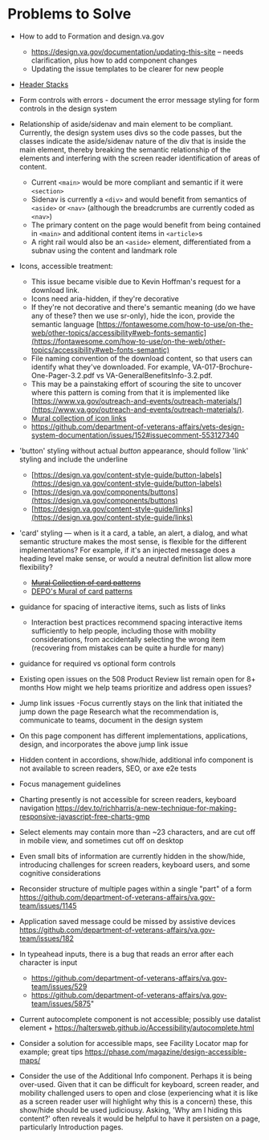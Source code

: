 # Problems to Solve
- How to add to Formation and design.va.gov
  - https://design.va.gov/documentation/updating-this-site – needs clarification, plus how to add component changes
  - Updating the issue templates to be clearer for new people
  
- [Header Stacks](https://github.com/department-of-veterans-affairs/va.gov-team/blob/master/teams/vsa/design/patternLibraryInitiatives/headings.md)

- Form controls with errors - document the error message styling for form controls in the design system

- Relationship of aside/sidenav and main element to be compliant. Currently, the design system uses divs so the code passes, but the classes indicate the aside/sidenav nature of the div that is inside the main element, thereby breaking the semantic relationship of the elements and interfering with the screen reader identification of areas of content.
  - Current `<main>` would be more compliant and semantic if it were `<section>`
  - Sidenav is currently a `<div>` and would benefit from semantics of `<aside>` or `<nav>` (although the breadcrumbs are currently coded as `<nav>`)
  - The primary content on the page would benefit from being contained in `<main>` and additional content items in `<article>`s
  - A right rail would also be an `<aside>` element, differentiated from a subnav using the content and landmark role

- Icons, accessible treatment: 
  - This issue became visible due to Kevin Hoffman's request for a download link.
  - Icons need aria-hidden, if they're decorative
  - If they're not decorative and there's semantic meaning (do we have any of these? then we use sr-only), hide the icon, provide the semantic language [https://fontawesome.com/how-to-use/on-the-web/other-topics/accessibility#web-fonts-semantic](https://fontawesome.com/how-to-use/on-the-web/other-topics/accessibility#web-fonts-semantic)
  - File naming convention of the download content, so that users can identify what they've downloaded. For example, VA-017-Brochure-One-Pager-3.2.pdf vs VA-GeneralBenefitsInfo-3.2.pdf.
  - This may be a painstaking effort of scouring the site to uncover where this pattern is coming from that it is implemented like [https://www.va.gov/outreach-and-events/outreach-materials/](https://www.va.gov/outreach-and-events/outreach-materials/).
  - [Mural collection of icon links](https://app.mural.co/t/vsa8243/m/vsa8243/1572978262728/21af0a3299046b16f45678c564a7535797473f0b)
  - https://github.com/department-of-veterans-affairs/vets-design-system-documentation/issues/152#issuecomment-553127340
  
- 'button' styling without actual _button_ appearance, should follow 'link' styling and include the underline
  - [https://design.va.gov/content-style-guide/button-labels](https://design.va.gov/content-style-guide/button-labels)
  - [https://design.va.gov/components/buttons](https://design.va.gov/components/buttons)
  - [https://design.va.gov/content-style-guide/links](https://design.va.gov/content-style-guide/links)

- 'card' styling — when is it a card, a table, an alert, a dialog, and what semantic structure makes the most sense, is flexible for the different implementations? For example, if it's an injected message does a heading level make sense, or would a neutral definition list allow more flexibility?
  - ~~[Mural Collection of card patterns](https://app.mural.co/t/vsa8243/m/vsa8243/1572902707497/848781c021d10b7bb4674bea3f357b19dec73b59)~~
  - [DEPO's Mural of card patterns](https://app.mural.co/t/departmentofveteransaffairs9999/m/departmentofveteransaffairs9999/1574086026453/e8ba87ed25507f73b7c0b5c40267a3ae95a20b09)

- guidance for spacing of interactive items, such as lists of links
  - Interaction best practices recommend spacing interactive items sufficiently to help people, including those with mobility considerations, from accidentally selecting the wrong item (recovering from mistakes can be quite a hurdle for many)

- guidance for required vs optional form controls

- Existing open issues on the 508 Product Review list remain open for 8+ months	How might we help teams prioritize and address open issues?																						

- Jump link issues -Focus currently stays on the link that initiated the jump down the page	Research what the recommendation is, communicate to teams, document in the design system																						

- On this page component has different implementations, applications, design, and incorporates the above jump link issue																							
- Hidden content in accordions, show/hide, additional info component is not available to screen readers, SEO, or axe e2e tests																							
- Focus management guidelines

- Charting presently is not accessible for screen readers, keyboard navigation	https://dev.to/richharris/a-new-technique-for-making-responsive-javascript-free-charts-gmp																						

- Select elements may contain more than ~23 characters, and are cut off in mobile view, and sometimes cut off on desktop																							
- Even small bits of information are currently hidden in the show/hide, introducing challenges for screen readers, keyboard users, and some cognitive considerations																							

- Reconsider structure of multiple pages within a single "part" of a form	https://github.com/department-of-veterans-affairs/va.gov-team/issues/1145																						

- Application saved message could be missed by assistive devices	https://github.com/department-of-veterans-affairs/va.gov-team/issues/182																						

- In typeahead inputs, there is a bug that reads an error after each character is input	
  - https://github.com/department-of-veterans-affairs/va.gov-team/issues/529
  - https://github.com/department-of-veterans-affairs/va.gov-team/issues/5875"																						

- Current autocomplete component is not accessible; possibly use datalist element + https://haltersweb.github.io/Accessibility/autocomplete.html

- Consider a solution for accessible maps, see Facility Locator map for example; great tips https://phase.com/magazine/design-accessible-maps/

- Consider the use of the Additional Info component. Perhaps it is being over-used. Given that it can be difficult for keyboard, screen reader, and mobility challenged users to open and close (experiencing what it is like as a screen reader user will highlight why this is a concern) these, this show/hide should be used judiciousy. Asking, 'Why am I hiding this content?' often reveals it would be helpful to have it persisten on a page, particularly Introduction pages.
